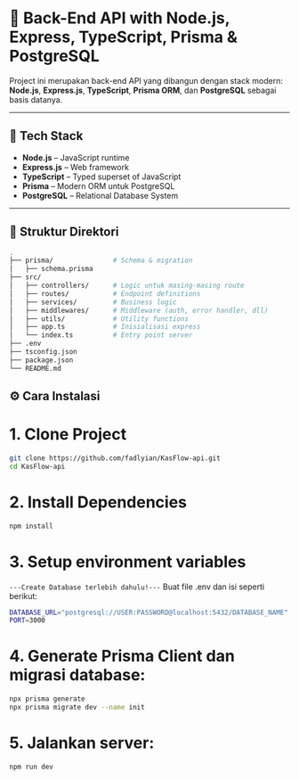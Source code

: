 # 🚀 Back-End API with Node.js, Express, TypeScript, Prisma & PostgreSQL

Project ini merupakan back-end API yang dibangun dengan stack modern: **Node.js**, **Express.js**, **TypeScript**, **Prisma ORM**, dan **PostgreSQL** sebagai basis datanya.

---

## 🧰 Tech Stack

- **Node.js** – JavaScript runtime
- **Express.js** – Web framework
- **TypeScript** – Typed superset of JavaScript
- **Prisma** – Modern ORM untuk PostgreSQL
- **PostgreSQL** – Relational Database System

---

## 📁 Struktur Direktori

```bash
.
├── prisma/               # Schema & migration
│   ├── schema.prisma
├── src/
│   ├── controllers/      # Logic untuk masing-masing route
│   ├── routes/           # Endpoint definitions
│   ├── services/         # Business logic
│   ├── middlewares/      # Middleware (auth, error handler, dll)
│   ├── utils/            # Utility functions
│   ├── app.ts            # Inisialisasi express
│   └── index.ts          # Entry point server
├── .env
├── tsconfig.json
├── package.json
└── README.md
```

## ⚙️ Cara Instalasi
# 1. Clone Project
```bash
git clone https://github.com/fadlyian/KasFlow-api.git
cd KasFlow-api
```
# 2. Install Dependencies
```bash
npm install
```
# 3. Setup environment variables
```---Create Database terlebih dahulu!---```
Buat file .env dan isi seperti berikut:
```bash
DATABASE_URL="postgresql://USER:PASSWORD@localhost:5432/DATABASE_NAME"
PORT=3000
```
# 4. Generate Prisma Client dan migrasi database:
```bash
npx prisma generate
npx prisma migrate dev --name init
```
# 5. Jalankan server:
```bash
npm run dev
```
